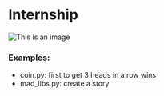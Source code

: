 # Internship
![This is an image](https://www.thoughtco.com/thmb/h8I1Shf5MK2pW5LNBwg9n-y1_bo=/275x250/filters:no_upscale():max_bytes(150000):strip_icc()/PHP-code-58d2d5803df78c51623a6ce2.jpg)
### Examples: 
- coin.py: first to get 3 heads in a row wins
- mad_libs.py: create a story
